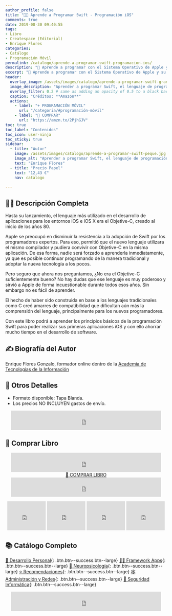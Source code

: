 ```yaml
---
author_profile: false
title: "👨‍💻 Aprende a Programar Swift - Programación iOS"
comments: true
date: 2019-08-30 09:40:55
tags:
- Libro
- Createspace (Editorial)
- Enrique Flores
categories:
- Catálogo
- Programación Móvil
permalink: /catalogo/aprende-a-programar-swift-programacion-ios/
description: "🍏 Aprende a programar con el Sistema Operativo de Apple y su lenguaje de programación específico: Swift"
excerpt: "🍏 Aprende a programar con el Sistema Operativo de Apple y su lenguaje de programación específico: Swift"
header:
  overlay_image: /assets/images/catalogo/aprende-a-programar-swift-grande.jpg
  image_description: "Aprender a programar Swift, el lenguaje de programación de Apple e iOS | Visto en ciberninjas"
  overlay_filter: 0.2 # same as adding an opacity of 0.5 to a black background
  caption: "Créditos: **Amazon**"
  actions:
    - label: "+ PROGRAMACIÓN MÓVIL"
      url: "/categoria/#programación-móvil"
    - label: "🛒 COMPRAR"
      url: "https://amzn.to/2PjhGJV"
toc: true
toc_label: "Contenidos"
toc_icon: user-ninja
toc_sticky: true
sidebar:
  - title: "Autor"
    image: /assets/images/catalogo/aprende-a-programar-swift-peque.jpg
    image_alt: "Aprender a programar Swift, el lenguaje de programación de Apple e iOS | Visto en ciberninjas"
    text: "Enrique Flores"
  - title: "Precio Papel"
    text: "12,43 €"
    nav: catalogo
    
---
```



## 🙋‍♀️ Descripción Completa

Hasta su lanzamiento, el lenguaje más utilizado en el desarrollo de aplicaciones para los entornos iOS e iOS X era el Objetive-C, creado al inicio de los años 80.

Apple se preocupó en disminuir la resistencia a la adopción de Swift por los programadores expertos. Para eso, permitió que el nuevo lenguaje utilizara el mismo compilador y pudiera convivir con Objetive-C en la misma aplicación. De esa forma, nadie será forzado a aprenderla inmediatamente, ya que es posible continuar programando de la manera tradicional y adoptar la nueva tecnología a los pocos.

Pero seguro que ahora nos preguntamos, ¿No era el Objetive-C suficientemente bueno? No hay dudas que ese lenguaje es muy poderoso y sirvió a Apple de forma incuestionable durante todos esos años. Sin embargo no es fácil de aprender.

El hecho de haber sido construida en base a los lenguajes tradicionales como C creó amarres de compatibilidad que dificultan aún más la comprensión del lenguaje, principalmente para los nuevos programadores.

Con este libro podrá a aprender los principios básicos de la programación Swift para poder realizar sus primeras aplicaciones iOS y con ello ahorrar mucho tiempo en el desarrollo de software.

## ✍ Biografía del Autor

Enrique Flores Gonzalo, formador online dentro de la [Academia de Tecnologías de la Información](https://twitter.com/itcampusacademy)

## 📝 Otros Detalles

- Formato disponible: Tapa Blanda.
- Los precios NO INCLUYEN gastos de envío.

<center><iframe src="https://rcm-eu.amazon-adsystem.com/e/cm?o=30&p=48&l=ur1&category=premium&banner=1E7ZEBFW3E0G3W1WXZ82&f=ifr&linkID=36c6741f8667c2eb2286cb8ca0062ecb&t=ciberninjas07-21&tracking_id=ciberninjas07-21" width="468" height="60" scrolling="no" border="0" marginwidth="0" style="border:none;" frameborder="0"></iframe></center>

## 💖 Comprar Libro

<center><iframe src="https://rcm-eu.amazon-adsystem.com/e/cm?o=30&p=13&l=ur1&category=gift_certificates&banner=0YM2726C1ESR66Q7QG02&f=ifr&linkID=b74ea8b6b0434619f53785a367d3de3d&t=ciberninjas07-21&tracking_id=ciberninjas07-21" width="468" height="60" scrolling="no" border="0" marginwidth="0" style="border:none;" frameborder="0"></iframe></center>

<center><a href="https://amzn.to/2PjhGJV" target="_blank" class="btn btn--warning btn--large" title="Comprar el libro Aprender a programar con Swift el lenguaje de programación de Apple e iOS | Ciberninjas">📓 COMPRAR LIBRO</a></center>

<center><iframe src="https://rcm-eu.amazon-adsystem.com/e/cm?o=30&p=13&l=ur1&category=kindlestore&banner=0P95N768FCV2P0732CG2&f=ifr&linkID=75656190f347ab8c55ea09e0b6f57418&t=ciberninjas07-21&tracking_id=ciberninjas07-21" width="468" height="60" scrolling="no" border="0" marginwidth="0" style="border:none;" frameborder="0"></iframe></center>

<p><center><iframe src="https://rcm-eu.amazon-adsystem.com/e/cm?o=30&p=20&l=ur1&category=kindle&banner=0K8KMRM0NM2Y5A191Z02&f=ifr&linkID=211f5ada1acf9b558138a9115015fccc&t=ciberninjas07-21&tracking_id=ciberninjas07-21" width="120" height="90" scrolling="no" border="0" marginwidth="0" style="border:none;" frameborder="0"></iframe> <iframe src="https://rcm-eu.amazon-adsystem.com/e/cm?o=30&p=20&l=ur1&category=kindle&banner=1MY6V4BGBKF24MPVQ382&f=ifr&linkID=bc72cdf8c85667d9cf8d99ac40b234cf&t=ciberninjas07-21&tracking_id=ciberninjas07-21" width="120" height="90" scrolling="no" border="0" marginwidth="0" style="border:none;" frameborder="0"></iframe> <iframe src="https://rcm-eu.amazon-adsystem.com/e/cm?o=30&p=20&l=ur1&category=fire_tablets&banner=09F0X29YE5A28P2Z02G2&f=ifr&linkID=99987810c2d699e6b1a4becf63ee659b&t=ciberninjas07-21&tracking_id=ciberninjas07-21" width="120" height="90" scrolling="no" border="0" marginwidth="0" style="border:none;" frameborder="0"></iframe> <iframe src="https://rcm-eu.amazon-adsystem.com/e/cm?o=30&p=20&l=ur1&category=kindle_oasis&banner=0NJNYNMJ9TB937AZFHG2&f=ifr&linkID=a42c1c2fd452f496c7105f18b28d8c61&t=ciberninjas07-21&tracking_id=ciberninjas07-21" width="120" height="90" scrolling="no" border="0" marginwidth="0" style="border:none;" frameborder="0"></iframe></center></p>

## 📚 Catálogo Completo
[💪 Desarrollo Personal](/categoria/#desarrollo-personal "Libros de Categoría Desarrollo Personal"){: .btn.btn--success.btn--large} [👨‍💻 Framework Apps](/categoria/#framework-apps "Libros de Frameworks de Creación de Aplicaciones Multiplataforma"){: .btn.btn--success.btn--large} [🧠 Neuropsicolog&iacute;a](/categoria/#neuropsicología "Libros relacionados con la neurociencia y la psicología"){: .btn.btn--success.btn--large} [⭐ Recomendaciones](/categoria/#recomendaciones "Libros recomendados por diferentes personajes famosos de influencia"){: .btn.btn--success.btn--large} [🕸 Administraci&oacute;n y Redes](/categoria/#redes-y-administraci%C3%B3n "Libros de Redes y Administración"){: .btn.btn--success.btn--large} [🔐 Seguridad Inform&aacute;tica](/categoria/#seguridad-inform%C3%A1tica "Libros de Categoría Seguridad Informática"){: .btn.btn--success.btn--large}

<center><iframe src="https://rcm-eu.amazon-adsystem.com/e/cm?o=30&p=13&l=ur1&category=libros&banner=16R3XS8RQ89N3YJR4B02&f=ifr&linkID=56cd664728c9a7de32cbacd0aafc13ca&t=ciberninjas07-21&tracking_id=ciberninjas07-21" width="468" height="60" scrolling="no" border="0" marginwidth="0" style="border:none;" frameborder="0"></iframe></center>
